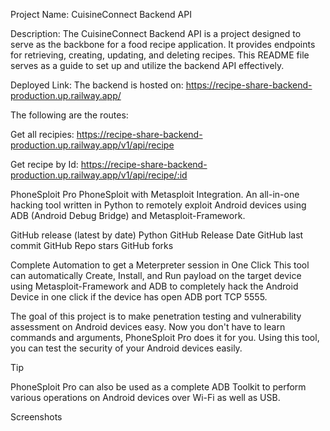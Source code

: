 Project Name: CuisineConnect Backend API

Description:
The CuisineConnect Backend API is a project designed to serve as the backbone for a food recipe application. It provides endpoints for retrieving, creating, updating, and deleting recipes. This README file serves as a guide to set up and utilize the backend API effectively.

Deployed Link: The backend is hosted on:
https://recipe-share-backend-production.up.railway.app/

The following are the routes: 

Get all recipies: https://recipe-share-backend-production.up.railway.app/v1/api/recipe

Get recipe by Id: https://recipe-share-backend-production.up.railway.app/v1/api/recipe/:id


PhoneSploit Pro
PhoneSploit with Metasploit Integration.
An all-in-one hacking tool written in Python to remotely exploit Android devices using ADB (Android Debug Bridge) and Metasploit-Framework.

GitHub release (latest by date) Python GitHub Release Date GitHub last commit GitHub Repo stars GitHub forks

Complete Automation to get a Meterpreter session in One Click
This tool can automatically Create, Install, and Run payload on the target device using Metasploit-Framework and ADB to completely hack the Android Device in one click if the device has open ADB port TCP 5555.

The goal of this project is to make penetration testing and vulnerability assessment on Android devices easy. Now you don't have to learn commands and arguments, PhoneSploit Pro does it for you. Using this tool, you can test the security of your Android devices easily.

Tip

PhoneSploit Pro can also be used as a complete ADB Toolkit to perform various operations on Android devices over Wi-Fi as well as USB.

Screenshots
